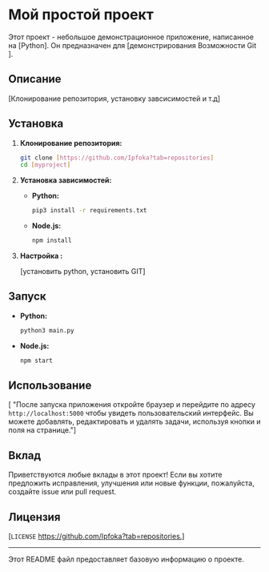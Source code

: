 # Мой простой проект

Этот проект - небольшое демонстрационное приложение, написанное на [Python]. Он предназначен для [демонстрирования Возможности Git ].

## Описание

[Клонирование репозитория, установку завсисимостей и т.д]

## Установка

1.  **Клонирование репозитория:**

    ```bash
    git clone [https://github.com/Ipfoka?tab=repositories]
    cd [myproject]
    ```

2.  **Установка зависимостей:**

   
    *   **Python:**

        ```bash
        pip3 install -r requirements.txt
        ```

    *   **Node.js:**

        ```bash
        npm install
        ```

3.  **Настройка :**

    [установить python, установить GIT]

## Запуск

*   **Python:**

    ```bash
    python3 main.py
    ```

*   **Node.js:**

    ```bash
    npm start
    ```

## Использование

[ "После запуска приложения откройте браузер и перейдите по адресу `http://localhost:5000` чтобы увидеть пользовательский интерфейс.  Вы можете добавлять, редактировать и удалять задачи, используя кнопки и поля на странице."]




## Вклад

Приветствуются любые вклады в этот проект! Если вы хотите предложить исправления, улучшения или новые функции, пожалуйста, создайте issue или pull request.

## Лицензия

[`LICENSE` https://github.com/Ipfoka?tab=repositories.]

---

Этот README файл предоставляет базовую информацию о проекте.  